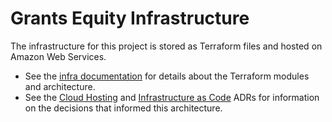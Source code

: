 # Grants Equity Infrastructure

The infrastructure for this project is stored as Terraform files and hosted on Amazon Web Services.

- See the [infra documentation](../documentation/infra/module-architecture.md) for details about the Terraform modules and architecture.
- See the [Cloud Hosting](../documentation/decisions/adr/2023-08-21-cloud-platform.md) and [Infrastructure as Code](../documentation/decisions/adr/2023-08-21-infrastructure-as-code-tool.md) ADRs for information on the decisions that informed this architecture.
